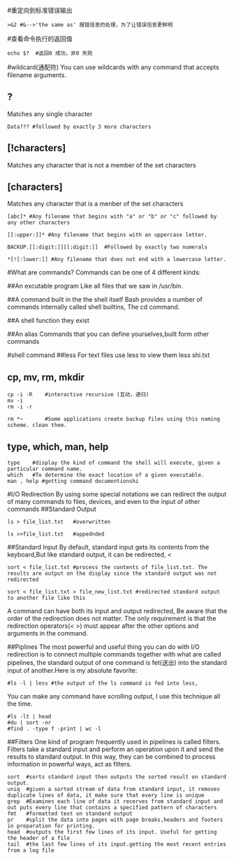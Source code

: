 #重定向到标准错误输出

	>&2 #&-->'the same as' 报错信息的处理，为了让错误信息更鲜明

#查看命令执行的返回值

	echo $?  #返回0 成功，非0 失败

#wildcard(通配符)
You can use wildcards with any command that accepts filename arguments.
## ?
Matches any single character

	Data??? #followed by exactly 3 more characters

## [!characters]
Matches any character that is not a member of the set characters

## [characters]
Matches any character that is a menber of the set characters

	[abc]* #Any filename that begins with "a" or "b" or "c" followed by any other characters 

	[[:upper:]]* #Any filename that begins with an uppercase letter.

	BACKUP.[[:digit:]][[:digit:]]  #Followed by exactly two numerals

	*[![:lower:]] #Any filename that does not end with a lowercase letter.

#What are commands?
Commands can be one of 4 different kinds:

##An excutable program
Like all files that we saw in /usr/bin. 

##A command built in the the shell itself
Bash provides a number of commands internally called shell builtins, The cd command.

##A shell function
they exist

##An alias
Commands that you can define yourselves,built form other commands

#shell command
##less 
For text files use less to view them
	less shi.txt

## cp, mv, rm, mkdir

	cp -i -R    #interactive recursive (互动，递归)
	mv -i
	rm -i -r

	rm *~       #Some applications create backup files using this naming scheme. clean them.

## type, which, man, help

	type    #display the kind of command the shell will execute, given a particular command name.
	which   #To determine the exact location of a given executable.
	man , help #getting command documentionshi

#I/O Redirection
By using some special notations we can redirect the output of many commands to files, devices, and even to the input of other commands
##Standard Output

	ls > file_list.txt   #overwritten

	ls >>file_list.txt   #appednded

##Standard Input
By default, standard input gets its contents from the keyboard,But like standard output, it can be redirected, < 

	sort < file_list.txt #process the contents of file_list.txt. The results are output on the display since the standard output was not redirected

	sort < file_list.txt > file_new_list.txt #redirected standard output to another file like this

A command can have both its input and output redirected, Be aware that the order of the redirection does not matter. The only requirement is that the redirection operators(< >) must appear after the other options and arguments in the command.

##Piplines
The most powerful and useful thing you can do with I/O redirection is to connect multiple commands together with what are called pipelines, the standard output of one command is fet(送出) into the standard input of another.Here is my absolute favorite:

	#ls -l | less #the output of the ls command is fed into less, 

You can make any command have scrolling output, I use this technique all the time.

	#ls -lt | head
	#du | sort -nr
	#find . -type f -print | wc -l

##Filters
One kind of program frequently used in pipelines is called filters. Filters take a standard input and perform an operation upon it and send the results to standard output. In this way, they can be combined to process information in powerful ways, act as filters.

	sort  #sorts standard input then outputs the sorted result on standard output.
	uniq  #given a sorted stream of data from standard input, it removes duplicate lines of data, it make sure that every line is unique
	grep  #Examines each line of data it recerves from standard input and out puts every line that contains a specified pattern of characters
	fmt   #formatted text on standard output
	pr    #split the data into pages with page breaks,headers and footers in preparation for printing.
	head  #outputs the first few lines of its input. Useful for getting the header of a file
	tail  #the last few lines of its input.getting the most recent entries from a log file
